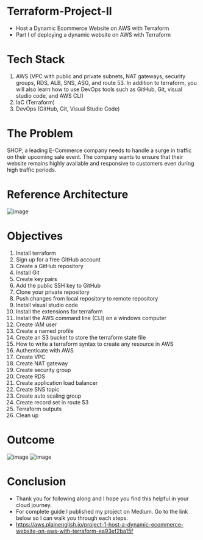 # Terraform-Project-II
- Host a Dynamic Ecommerce Website on AWS with Terraform
- Part I of deploying a dynamic website on AWS with Terraform

# Tech Stack
1. AWS (VPC with public and private subnets, NAT gateways, security groups, RDS, ALB, SNS, ASG, and route 53. In addition to terraform, you will also learn how to use DevOps tools such as GitHub, Git, visual studio code, and AWS CLI)
2. IaC (Terraform)
3. DevOps (GitHub, Git, Visual Studio Code)

# The Problem
SHOP, a leading E-Commerce company needs to handle a surge in traffic on their upcoming sale event. The company wants to ensure that their website remains highly available and responsive to customers even during high traffic periods.

# Reference Architecture
![image](https://github.com/e-miguel/Terraform-Project-II/assets/134418850/e75b52d7-ff7e-437d-b65e-b0b21b5b2810)

# Objectives
1. Install terraform
2. Sign up for a free GitHub account
3. Create a GitHub repository
4. Install Git
5. Create key pairs
6. Add the public SSH key to GitHub
7. Clone your private repository
8. Push changes from local repository to remote repository
9. Install visual studio code
10. Install the extensions for terraform
11. Install the AWS command line (CLI) on a windows computer
12. Create IAM user
13. Create a named profile
14. Create an S3 bucket to store the terraform state file
15. How to write a terraform syntax to create any resource in AWS
16. Authenticate with AWS
17. Create VPC
18. Create NAT gateway
19. Create security group
20. Create RDS
21. Create application load balancer
22. Create SNS topic
23. Create auto scaling group
24. Create record set in route 53
25. Terraform outputs
26. Clean up

# Outcome
![image](https://github.com/e-miguel/Terraform-Project-II/assets/134418850/451c46ff-de28-49f7-bb33-931987487ead)
![image](https://github.com/e-miguel/Terraform-Project-II/assets/134418850/fbcc6573-6828-4dde-b7c1-56a53f74046d)

# Conclusion
- Thank you for following along and I hope you find this helpful in your cloud journey.
- For complete guide I published my project on Medium. Go to the link below so I can walk you through each steps.
- https://aws.plainenglish.io/project-1-host-a-dynamic-ecommerce-website-on-aws-with-terraform-ea93ef2ba15f
